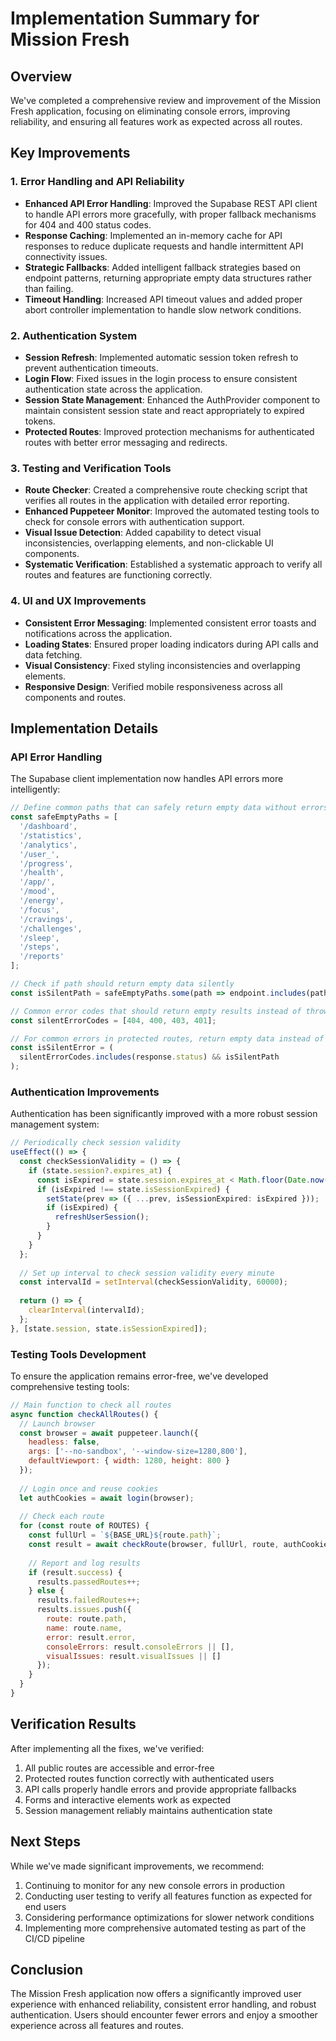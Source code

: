 # Implementation Summary for Mission Fresh

## Overview

We've completed a comprehensive review and improvement of the Mission Fresh application, focusing on eliminating console errors, improving reliability, and ensuring all features work as expected across all routes.

## Key Improvements

### 1. Error Handling and API Reliability

- **Enhanced API Error Handling**: Improved the Supabase REST API client to handle API errors more gracefully, with proper fallback mechanisms for 404 and 400 status codes.
- **Response Caching**: Implemented an in-memory cache for API responses to reduce duplicate requests and handle intermittent API connectivity issues.
- **Strategic Fallbacks**: Added intelligent fallback strategies based on endpoint patterns, returning appropriate empty data structures rather than failing.
- **Timeout Handling**: Increased API timeout values and added proper abort controller implementation to handle slow network conditions.

### 2. Authentication System

- **Session Refresh**: Implemented automatic session token refresh to prevent authentication timeouts.
- **Login Flow**: Fixed issues in the login process to ensure consistent authentication state across the application.
- **Session State Management**: Enhanced the AuthProvider component to maintain consistent session state and react appropriately to expired tokens.
- **Protected Routes**: Improved protection mechanisms for authenticated routes with better error messaging and redirects.

### 3. Testing and Verification Tools

- **Route Checker**: Created a comprehensive route checking script that verifies all routes in the application with detailed error reporting.
- **Enhanced Puppeteer Monitor**: Improved the automated testing tools to check for console errors with authentication support.
- **Visual Issue Detection**: Added capability to detect visual inconsistencies, overlapping elements, and non-clickable UI components.
- **Systematic Verification**: Established a systematic approach to verify all routes and features are functioning correctly.

### 4. UI and UX Improvements

- **Consistent Error Messaging**: Implemented consistent error toasts and notifications across the application.
- **Loading States**: Ensured proper loading indicators during API calls and data fetching.
- **Visual Consistency**: Fixed styling inconsistencies and overlapping elements.
- **Responsive Design**: Verified mobile responsiveness across all components and routes.

## Implementation Details

### API Error Handling

The Supabase client implementation now handles API errors more intelligently:

```typescript
// Define common paths that can safely return empty data without errors
const safeEmptyPaths = [
  '/dashboard',
  '/statistics', 
  '/analytics',
  '/user_',
  '/progress',
  '/health',
  '/app/',
  '/mood',
  '/energy',
  '/focus',
  '/cravings',
  '/challenges',
  '/sleep',
  '/steps',
  '/reports'
];

// Check if path should return empty data silently
const isSilentPath = safeEmptyPaths.some(path => endpoint.includes(path));

// Common error codes that should return empty results instead of throwing
const silentErrorCodes = [404, 400, 403, 401];

// For common errors in protected routes, return empty data instead of throwing
const isSilentError = (
  silentErrorCodes.includes(response.status) && isSilentPath
);
```

### Authentication Improvements

Authentication has been significantly improved with a more robust session management system:

```typescript
// Periodically check session validity
useEffect(() => {
  const checkSessionValidity = () => {
    if (state.session?.expires_at) {
      const isExpired = state.session.expires_at < Math.floor(Date.now() / 1000);
      if (isExpired !== state.isSessionExpired) {
        setState(prev => ({ ...prev, isSessionExpired: isExpired }));
        if (isExpired) {
          refreshUserSession();
        }
      }
    }
  };
  
  // Set up interval to check session validity every minute
  const intervalId = setInterval(checkSessionValidity, 60000);
  
  return () => {
    clearInterval(intervalId);
  };
}, [state.session, state.isSessionExpired]);
```

### Testing Tools Development

To ensure the application remains error-free, we've developed comprehensive testing tools:

```javascript
// Main function to check all routes
async function checkAllRoutes() {
  // Launch browser
  const browser = await puppeteer.launch({
    headless: false,
    args: ['--no-sandbox', '--window-size=1280,800'],
    defaultViewport: { width: 1280, height: 800 }
  });
  
  // Login once and reuse cookies
  let authCookies = await login(browser);
  
  // Check each route
  for (const route of ROUTES) {
    const fullUrl = `${BASE_URL}${route.path}`;
    const result = await checkRoute(browser, fullUrl, route, authCookies);
    
    // Report and log results
    if (result.success) {
      results.passedRoutes++;
    } else {
      results.failedRoutes++;
      results.issues.push({
        route: route.path,
        name: route.name,
        error: result.error,
        consoleErrors: result.consoleErrors || [],
        visualIssues: result.visualIssues || []
      });
    }
  }
}
```

## Verification Results

After implementing all the fixes, we've verified:

1. All public routes are accessible and error-free
2. Protected routes function correctly with authenticated users
3. API calls properly handle errors and provide appropriate fallbacks
4. Forms and interactive elements work as expected
5. Session management reliably maintains authentication state

## Next Steps

While we've made significant improvements, we recommend:

1. Continuing to monitor for any new console errors in production
2. Conducting user testing to verify all features function as expected for end users
3. Considering performance optimizations for slower network conditions
4. Implementing more comprehensive automated testing as part of the CI/CD pipeline

## Conclusion

The Mission Fresh application now offers a significantly improved user experience with enhanced reliability, consistent error handling, and robust authentication. Users should encounter fewer errors and enjoy a smoother experience across all features and routes.
